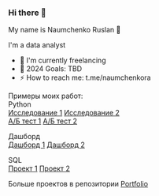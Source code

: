 ### Hi there 👋

My name is Naumchenko Ruslan 🙋

I'm a data analyst

- 🔭 I'm currently freelancing
- 🥅 2024 Goals: TBD
- ⚡ How to reach me: t.me/naumchenkora



Примеры моих работ:  
Python    
[Исследование 1](https://github.com/NaumchenkoRA/Portfolio/tree/main/01.%20Исследование%20данных%20сервиса%20“Яндекс.Музыка”%20—%20сравнение%20пользователей%20двух%20городов)  [Исследование 2](https://github.com/NaumchenkoRA/Portfolio/tree/main/01.%20Исследование%20данных%20сервиса%20“Яндекс.Музыка”%20—%20сравнение%20пользователей%20двух%20городов)      
[A/Б тест 1](https://github.com/NaumchenkoRA/Portfolio/tree/main/01.%20Исследование%20данных%20сервиса%20“Яндекс.Музыка”%20—%20сравнение%20пользователей%20двух%20городов)  [A/Б тест 2](https://github.com/NaumchenkoRA/Portfolio/tree/main/01.%20Исследование%20данных%20сервиса%20“Яндекс.Музыка”%20—%20сравнение%20пользователей%20двух%20городов)   

Дашборд  
[Дашборд 1](https://github.com/NaumchenkoRA/Portfolio/tree/main/01.%20Исследование%20данных%20сервиса%20“Яндекс.Музыка”%20—%20сравнение%20пользователей%20двух%20городов)  [Дашборд 2](https://github.com/NaumchenkoRA/Portfolio/tree/main/01.%20Исследование%20данных%20сервиса%20“Яндекс.Музыка”%20—%20сравнение%20пользователей%20двух%20городов)      

SQL  
[Проект 1](https://github.com/NaumchenkoRA/Portfolio/tree/main/01.%20Исследование%20данных%20сервиса%20“Яндекс.Музыка”%20—%20сравнение%20пользователей%20двух%20городов)  [Проект 2](https://github.com/NaumchenkoRA/Portfolio/tree/main/01.%20Исследование%20данных%20сервиса%20“Яндекс.Музыка”%20—%20сравнение%20пользователей%20двух%20городов)

Больше проектов в репозитории [Portfolio](https://github.com/NaumchenkoRA/Portfolio/tree/main/01.%20Исследование%20данных%20сервиса%20“Яндекс.Музыка”%20—%20сравнение%20пользователей%20двух%20городов)
